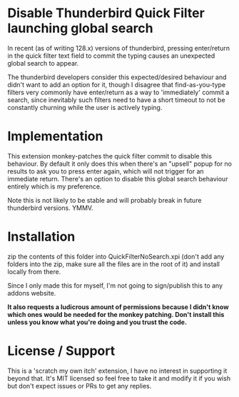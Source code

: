 # Disable Thunderbird Quick Filter launching global search

In recent (as of writing 128.x) versions of thunderbird, pressing enter/return in the quick filter text field to commit the typing causes an unexpected global search to appear.

The thunderbird developers consider this expected/desired behaviour and didn't want to add an option for it, though I disagree that find-as-you-type filters very commonly have enter/return as a way to 'immediately' commit a search, since inevitably such filters need to have a short timeout to not be constantly churning while the user is actively typing.

# Implementation

This extension monkey-patches the quick filter commit to disable this behaviour. By default it only does this when there's an "upsell" popup for no results to ask you to press enter again, which will not trigger for an immediate return. There's an option to disable this global search behaviour entirely which is my preference.

Note this is not likely to be stable and will probably break in future thunderbird versions. YMMV.

# Installation

zip the contents of this folder into QuickFilterNoSearch.xpi (don't add any folders into the zip, make sure all the files are in the root of it) and install locally from there.

Since I only made this for myself, I'm not going to sign/publish this to any addons website.

**It also requests a ludicrous amount of permissions because I didn't know which ones would be needed for the monkey patching. Don't install this unless you know what you're doing and you trust the code.**

# License / Support

This is a 'scratch my own itch' extension, I have no interest in supporting it beyond that. It's MIT licensed so feel free to take it and modify it if you wish but don't expect issues or PRs to get any replies.
